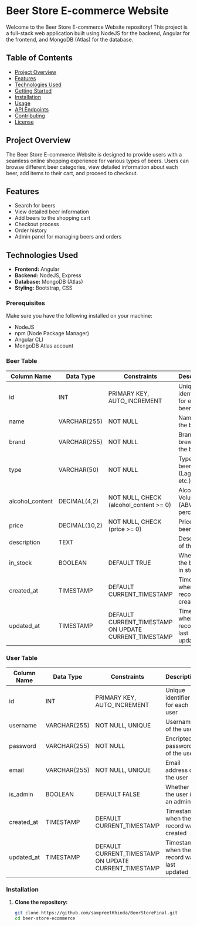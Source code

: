 # Beer Store E-commerce Website

Welcome to the Beer Store E-commerce Website repository! This project is a full-stack web application built using NodeJS for the backend, Angular for the frontend, and MongoDB (Atlas) for the database.

## Table of Contents

- [Project Overview](#project-overview)
- [Features](#features)
- [Technologies Used](#technologies-used)
- [Getting Started](#getting-started)
- [Installation](#installation)
- [Usage](#usage)
- [API Endpoints](#api-endpoints)
- [Contributing](#contributing)
- [License](#license)

## Project Overview

The Beer Store E-commerce Website is designed to provide users with a seamless online shopping experience for various types of beers. Users can browse different beer categories, view detailed information about each beer, add items to their cart, and proceed to checkout.

## Features

- Search for beers
- View detailed beer information
- Add beers to the shopping cart
- Checkout process
- Order history
- Admin panel for managing beers and orders

## Technologies Used

- **Frontend:** Angular
- **Backend:** NodeJS, Express
- **Database:** MongoDB (Atlas)
- **Styling:** Bootstrap, CSS

### Prerequisites

Make sure you have the following installed on your machine:

- NodeJS
- npm (Node Package Manager)
- Angular CLI
- MongoDB Atlas account

### Beer Table

| Column Name     | Data Type     | Constraints           | Description                          |
|-----------------|---------------|-----------------------|--------------------------------------|
| id              | INT           | PRIMARY KEY, AUTO_INCREMENT | Unique identifier for each beer      |
| name            | VARCHAR(255)  | NOT NULL              | Name of the beer                     |
| brand           | VARCHAR(255)  | NOT NULL              | Brand or brewery of the beer         |
| type            | VARCHAR(50)   | NOT NULL              | Type of beer (Lager, Ale, etc.)      |
| alcohol_content | DECIMAL(4,2)  | NOT NULL, CHECK (alcohol_content >= 0) | Alcohol by Volume (ABV) percentage  |
| price           | DECIMAL(10,2) | NOT NULL, CHECK (price >= 0) | Price of the beer                |
| description     | TEXT          |                       | Description of the beer              |
| in_stock        | BOOLEAN       | DEFAULT TRUE          | Whether the beer is in stock         |
| created_at      | TIMESTAMP     | DEFAULT CURRENT_TIMESTAMP | Timestamp when the record was created |
| updated_at      | TIMESTAMP     | DEFAULT CURRENT_TIMESTAMP ON UPDATE CURRENT_TIMESTAMP | Timestamp when the record was last updated |

### User Table

| Column Name | Data Type     | Constraints           | Description                          |
|-------------|---------------|-----------------------|--------------------------------------|
| id          | INT           | PRIMARY KEY, AUTO_INCREMENT | Unique identifier for each user    |
| username    | VARCHAR(255)  | NOT NULL, UNIQUE      | Username of the user                |
| password    | VARCHAR(255)  | NOT NULL              | Encripted password of the user         |
| email       | VARCHAR(255)  | NOT NULL, UNIQUE      | Email address of the user           |
| is_admin    | BOOLEAN       | DEFAULT FALSE         | Whether the user is an admin        |
| created_at  | TIMESTAMP     | DEFAULT CURRENT_TIMESTAMP | Timestamp when the record was created |
| updated_at  | TIMESTAMP     | DEFAULT CURRENT_TIMESTAMP ON UPDATE CURRENT_TIMESTAMP | Timestamp when the record was last updated |


### Installation

1. **Clone the repository:**

    ```bash
    git clone https://github.com/sampreetKhinda/BeerStoreFinal.git
    cd beer-store-ecommerce
    ```

